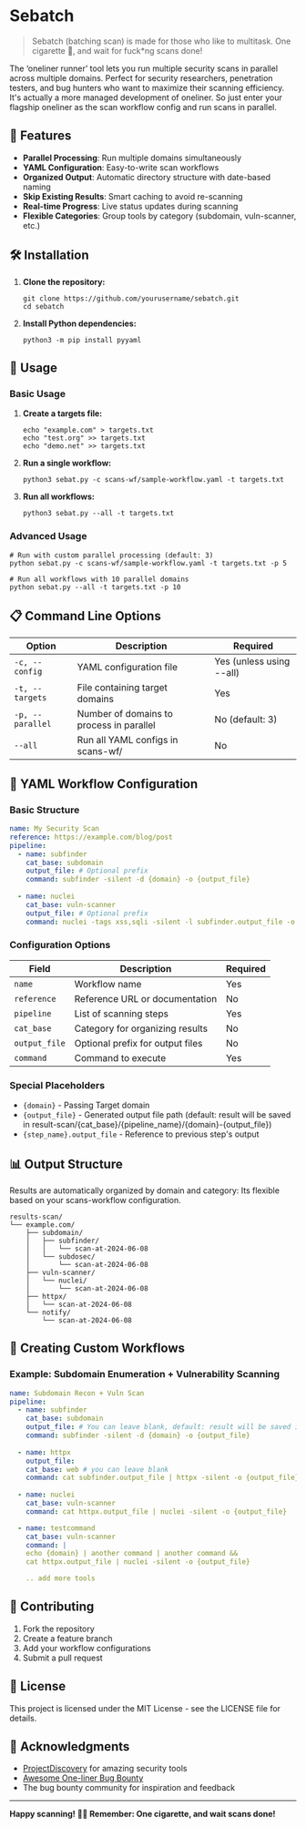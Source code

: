 # Sebatch 
> Sebatch (batching scan) is made for those who like to multitask. One cigarette 🚬, and wait for fuck*ng scans done!

The ‘oneliner runner’ tool lets you run multiple security scans in parallel across multiple domains. Perfect for security researchers, penetration testers, and bug hunters who want to maximize their scanning efficiency. It's actually a more managed development of oneliner. So just enter your flagship oneliner as the scan workflow config and run scans in parallel.

## 🚀 Features

- **Parallel Processing**: Run multiple domains simultaneously
- **YAML Configuration**: Easy-to-write scan workflows
- **Organized Output**: Automatic directory structure with date-based naming
- **Skip Existing Results**: Smart caching to avoid re-scanning
- **Real-time Progress**: Live status updates during scanning
- **Flexible Categories**: Group tools by category (subdomain, vuln-scanner, etc.)


## 🛠️ Installation

1. **Clone the repository:**
   ```
   git clone https://github.com/yourusername/sebatch.git
   cd sebatch
   ```

2. **Install Python dependencies:**
   ```
   python3 -m pip install pyyaml
   ```

## 📝 Usage

### Basic Usage

1. **Create a targets file:**
   ```
   echo "example.com" > targets.txt
   echo "test.org" >> targets.txt
   echo "demo.net" >> targets.txt
   ```

2. **Run a single workflow:**
   ```
   python3 sebat.py -c scans-wf/sample-workflow.yaml -t targets.txt
   ```

3. **Run all workflows:**
   ```
   python3 sebat.py --all -t targets.txt
   ```

### Advanced Usage

```
# Run with custom parallel processing (default: 3)
python sebat.py -c scans-wf/sample-workflow.yaml -t targets.txt -p 5

# Run all workflows with 10 parallel domains
python sebat.py --all -t targets.txt -p 10
```

## 📋 Command Line Options

| Option | Description | Required |
|--------|-------------|----------|
| `-c, --config` | YAML configuration file | Yes (unless using --all) |
| `-t, --targets` | File containing target domains | Yes |
| `-p, --parallel` | Number of domains to process in parallel | No (default: 3) |
| `--all` | Run all YAML configs in scans-wf/ | No |

## 📄 YAML Workflow Configuration

### Basic Structure

```yaml
name: My Security Scan
reference: https://example.com/blog/post
pipeline:
  - name: subfinder
    cat_base: subdomain
    output_file: # Optional prefix
    command: subfinder -silent -d {domain} -o {output_file}
  
  - name: nuclei
    cat_base: vuln-scanner
    output_file: # Optional prefix
    command: nuclei -tags xss,sqli -silent -l subfinder.output_file -o {output_file}
```

### Configuration Options

| Field | Description | Required |
|-------|-------------|----------|
| `name` | Workflow name | Yes |
| `reference` | Reference URL or documentation | No |
| `pipeline` | List of scanning steps | Yes |
| `cat_base` | Category for organizing results | No |
| `output_file` | Optional prefix for output files | No |
| `command` | Command to execute | Yes |

### Special Placeholders

- `{domain}` - Passing Target domain
- `{output_file}` - Generated output file path (default: result will be saved in result-scan/{cat_base}/{pipeline_name}/{domain}-{output_file})
- `{step_name}.output_file` - Reference to previous step's output

## 📊 Output Structure

Results are automatically organized by domain and category:
Its flexible based on your scans-workflow configuration.

```
results-scan/
└── example.com/
    ├── subdomain/
    │   ├── subfinder/
    │   │   └── scan-at-2024-06-08
    │   └── subdosec/
    │       └── scan-at-2024-06-08
    ├── vuln-scanner/
    │   └── nuclei/
    │       └── scan-at-2024-06-08
    ├── httpx/
    │   └── scan-at-2024-06-08
    └── notify/
        └── scan-at-2024-06-08
```

## 🔧 Creating Custom Workflows

### Example: Subdomain Enumeration + Vulnerability Scanning

```yaml
name: Subdomain Recon + Vuln Scan
pipeline:
  - name: subfinder
    cat_base: subdomain
    output_file: # You can leave blank, default: result will be saved in result-scan/{cat_base}/{pipeline_name}/{domain}-{output_file}
    command: subfinder -silent -d {domain} -o {output_file}
  
  - name: httpx
    output_file:
    cat_base: web # you can leave blank
    command: cat subfinder.output_file | httpx -silent -o {output_file}
  
  - name: nuclei
    cat_base: vuln-scanner
    command: cat httpx.output_file | nuclei -silent -o {output_file}

  - name: testcommand
    cat_base: vuln-scanner
    command: |
    echo {domain} | another command | another command &&
    cat httpx.output_file | nuclei -silent -o {output_file}

    .. add more tools 
```


## 🤝 Contributing

1. Fork the repository
2. Create a feature branch
3. Add your workflow configurations
4. Submit a pull request

## 📄 License

This project is licensed under the MIT License - see the LICENSE file for details.

## 🙏 Acknowledgments

- [ProjectDiscovery](https://projectdiscovery.io/) for amazing security tools
- [Awesome One-liner Bug Bounty](https://github.com/dwisiswant0/awesome-oneliner-bugbounty)
- The bug bounty community for inspiration and feedback

---

**Happy scanning! 🚬💨 Remember: One cigarette, and wait scans done!** 
